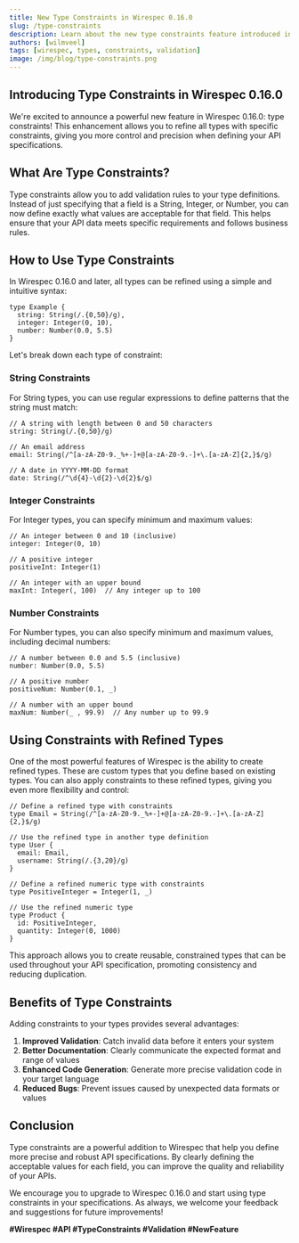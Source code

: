 ```yaml
---
title: New Type Constraints in Wirespec 0.16.0
slug: /type-constraints
description: Learn about the new type constraints feature introduced in Wirespec 0.16.0
authors: [wilmveel]
tags: [wirespec, types, constraints, validation]
image: /img/blog/type-constraints.png
---
```


## Introducing Type Constraints in Wirespec 0.16.0

We're excited to announce a powerful new feature in Wirespec 0.16.0: type constraints! This enhancement allows you to refine all types with specific constraints, giving you more control and precision when defining your API specifications.

<!-- truncate -->

## What Are Type Constraints?

Type constraints allow you to add validation rules to your type definitions. Instead of just specifying that a field is a String, Integer, or Number, you can now define exactly what values are acceptable for that field. This helps ensure that your API data meets specific requirements and follows business rules.

## How to Use Type Constraints

In Wirespec 0.16.0 and later, all types can be refined using a simple and intuitive syntax:

```wirespec
type Example {
  string: String(/.{0,50}/g),
  integer: Integer(0, 10),
  number: Number(0.0, 5.5)
}
```

Let's break down each type of constraint:

### String Constraints

For String types, you can use regular expressions to define patterns that the string must match:

```wirespec
// A string with length between 0 and 50 characters
string: String(/.{0,50}/g)

// An email address
email: String(/^[a-zA-Z0-9._%+-]+@[a-zA-Z0-9.-]+\.[a-zA-Z]{2,}$/g)

// A date in YYYY-MM-DD format
date: String(/^\d{4}-\d{2}-\d{2}$/g)
```

### Integer Constraints

For Integer types, you can specify minimum and maximum values:

```wirespec
// An integer between 0 and 10 (inclusive)
integer: Integer(0, 10)

// A positive integer
positiveInt: Integer(1)

// An integer with an upper bound
maxInt: Integer(, 100)  // Any integer up to 100
```

### Number Constraints

For Number types, you can also specify minimum and maximum values, including decimal numbers:

```wirespec
// A number between 0.0 and 5.5 (inclusive)
number: Number(0.0, 5.5)

// A positive number
positiveNum: Number(0.1, _)

// A number with an upper bound
maxNum: Number(_ , 99.9)  // Any number up to 99.9
```

## Using Constraints with Refined Types

One of the most powerful features of Wirespec is the ability to create refined types. These are custom types that you define based on existing types. You can also apply constraints to these refined types, giving you even more flexibility and control:

```wirespec
// Define a refined type with constraints
type Email = String(/^[a-zA-Z0-9._%+-]+@[a-zA-Z0-9.-]+\.[a-zA-Z]{2,}$/g)

// Use the refined type in another type definition
type User {
  email: Email,
  username: String(/.{3,20}/g)
}

// Define a refined numeric type with constraints
type PositiveInteger = Integer(1, _)

// Use the refined numeric type
type Product {
  id: PositiveInteger,
  quantity: Integer(0, 1000)
}
```

This approach allows you to create reusable, constrained types that can be used throughout your API specification, promoting consistency and reducing duplication.

## Benefits of Type Constraints

Adding constraints to your types provides several advantages:

1. **Improved Validation**: Catch invalid data before it enters your system
2. **Better Documentation**: Clearly communicate the expected format and range of values
3. **Enhanced Code Generation**: Generate more precise validation code in your target language
4. **Reduced Bugs**: Prevent issues caused by unexpected data formats or values

## Conclusion

Type constraints are a powerful addition to Wirespec that help you define more precise and robust API specifications. By clearly defining the acceptable values for each field, you can improve the quality and reliability of your APIs.

We encourage you to upgrade to Wirespec 0.16.0 and start using type constraints in your specifications. As always, we welcome your feedback and suggestions for future improvements!

**#Wirespec #API #TypeConstraints #Validation #NewFeature**
